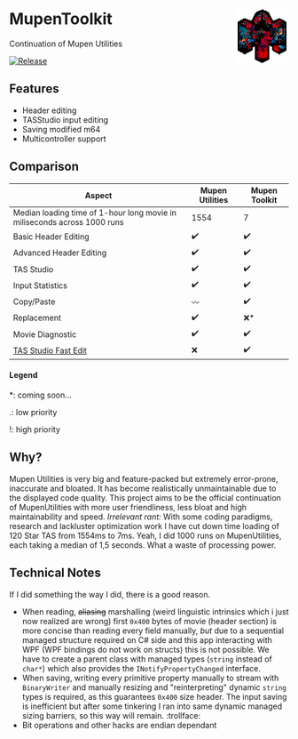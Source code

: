 # MupenToolkit <img src="https://github.com/Aurumaker72/MupenToolkit/blob/main/logo.png" align="right" /> 
Continuation of Mupen Utilities

[![Release](https://img.shields.io/github/v/release/Aurumaker72/MupenToolkit?label=Release)](https://github.com/Aurumaker72/MupenToolkit/releases)


## Features
  - Header editing
  - TASStudio input editing
  - Saving modified m64
  - Multicontroller support

## Comparison
| Aspect         | Mupen Utilities     | Mupen Toolkit |
|--------------|-----------|------------|
| Median loading time of 1-hour long movie in miliseconds across 1000 runs | 1554      | 7        |
| Basic Header Editing      | ✔️ | ✔️ |
| Advanced Header Editing      | ✔️ | ✔️ |
| TAS Studio      | ✔️ | ✔️ |
| Input Statistics      | ✔️ | ✔️ |
| Copy/Paste      | 〰️ | ✔️ |
| Replacement      | ✔️ | ❌* |
| Movie Diagnostic | ✔️ | ✔️ |
| [TAS Studio Fast Edit](hoverOverTheControlWhichBroughtYouHere "Allows immediate keyboard-only input and full keyboard control of TAS Studio without any mouse input")  | ❌ | ✔️ |
#### Legend
\*: coming soon...

\.: low priority

\!: high priority

## Why?
Mupen Utilities is very big and feature-packed but extremely error-prone, inaccurate and bloated. It has become realistically unmaintainable due to the displayed code quality.
This project aims to be the official continuation of MupenUtilities with more user friendliness, less bloat and high maintainability and speed.
*Irrelevant rant:* With some coding paradigms, research and lackluster optimization work I have cut down time loading of 120 Star TAS from 1554ms to 7ms. Yeah, I did 1000 runs on MupenUtilities, each taking a median of 1,5 seconds. What a waste of processing power.

## Technical Notes
If I did something the way I did, there is a good reason.

  - When reading, ~~aliasing~~ marshalling (weird linguistic intrinsics which i just now realized are wrong) first `0x400` bytes of movie (header section) is more concise than reading every field manually, *but* due to a sequential managed structure required on C# side and this app interacting with WPF (WPF bindings do not work on structs) this is not possible. We have to create a parent class with managed types (`string` instead of `char*`) which also provides the `INotifyPropertyChanged` interface.
  - When saving, writing every primitive property manually to stream with `BinaryWriter` and manually resizing and "reinterpreting" dynamic `string` types is required, as this guarantees `0x400` size header. The input saving is inefficient but after some tinkering I ran into same dynamic managed sizing barriers, so this way will remain. :trollface:   
  - Bit operations and other hacks are endian dependant
